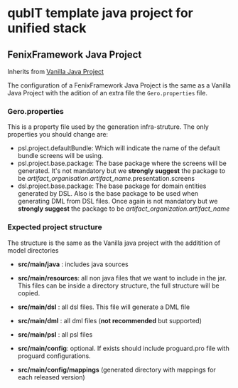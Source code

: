 # qubIT template java project for unified stack
## FenixFramework Java Project

Inherits from [Vanilla Java Project](https://bitbucket.org/qub-it/terra_template_java_project)

The configuration of a FenixFramework Java Project is the same as a Vanilla Java Project with the adition of an extra file the  `Gero.properties` file.

### Gero.properties

This is a property file used by the generation infra-struture. The only properties you should change are:

* psl.project.defaultBundle: Which will indicate the name of the default bundle screens will be using.
* psl.project.base.package: The base package where the screens will be generated. It's not mandatory but we **strongly suggest** the package to be *artifact_organisation*.*artifact_name*.presentation.screens
* dsl.project.base.package: The base package for domain entities generated by DSL. Also is the base package to be used when generating DML from DSL files. Once again is not mandatory but we **strongly suggest** the package to be *artifact_organization*.*artifact_name*

### Expected project structure

  The structure is the same as the Vanilla java project with the additition of model directories

  * **src/main/java** : includes java sources
  * **src/main/resources**: all non java files that we want to include in the jar. This files can be inside a directory structure, the full structure will be copied.
  * **src/main/dsl** : all dsl files. This file will generate a DML file
  * **src/main/dml** : all dml files (**not recommended** but supported)
  * **src/main/psl** : all psl files

  * **src/main/config**: optional. If exists should include proguard.pro file with proguard configurations.
  * **src/main/config/mappings** (generated directory with mappings for each released version)
